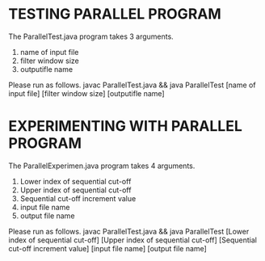 # TESTING PARALLEL PROGRAM
The ParallelTest.java program takes 3 arguments.
1. name of input file
2. filter window size
3. outputifle name

Please run as follows.
javac ParallelTest.java && java ParallelTest [name of input file] [filter window size] [outputifle name]

# EXPERIMENTING WITH PARALLEL PROGRAM
The ParallelExperimen.java program takes 4 arguments.
1. Lower index of sequential cut-off
2. Upper index of sequential cut-off
3. Sequential cut-off increment value
4. input file name
5. output file name
 
Please run as follows.
javac ParallelTest.java && java ParallelTest [Lower index of sequential cut-off] [Upper index of sequential cut-off] [Sequential cut-off increment value] [input file name] [output file name]